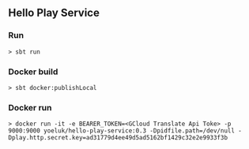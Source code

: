 ## Hello Play Service

### Run

```
> sbt run
```

### Docker build

```
> sbt docker:publishLocal
```

### Docker run
```
> docker run -it -e BEARER_TOKEN=<GCloud Translate Api Toke> -p 9000:9000 yoeluk/hello-play-service:0.3 -Dpidfile.path=/dev/null -Dplay.http.secret.key=ad31779d4ee49d5ad5162bf1429c32e2e9933f3b
```